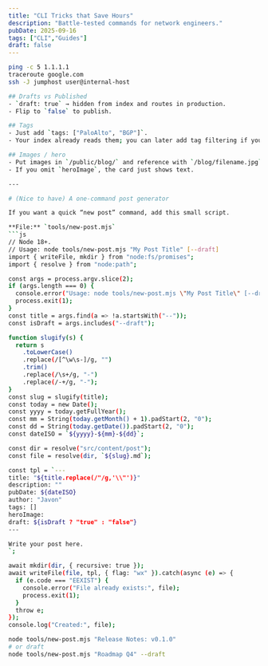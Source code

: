 ```yaml
---
title: "CLI Tricks that Save Hours"
description: "Battle-tested commands for network engineers."
pubDate: 2025-09-16
tags: ["CLI","Guides"]
draft: false
---
```


```bash
ping -c 5 1.1.1.1
traceroute google.com
ssh -J jumphost user@internal-host

## Drafts vs Published
- `draft: true` → hidden from index and routes in production.
- Flip to `false` to publish.

## Tags
- Just add `tags: ["PaloAlto", "BGP"]`.  
- Your index already reads them; you can later add tag filtering if you want.

## Images / hero
- Put images in `/public/blog/` and reference with `/blog/filename.jpg`.
- If you omit `heroImage`, the card just shows text.

---

# (Nice to have) A one-command post generator

If you want a quick “new post” command, add this small script.

**File:** `tools/new-post.mjs`
```js
// Node 18+.
// Usage: node tools/new-post.mjs "My Post Title" [--draft]
import { writeFile, mkdir } from "node:fs/promises";
import { resolve } from "node:path";

const args = process.argv.slice(2);
if (args.length === 0) {
  console.error("Usage: node tools/new-post.mjs \"My Post Title\" [--draft]");
  process.exit(1);
}
const title = args.find(a => !a.startsWith("--"));
const isDraft = args.includes("--draft");

function slugify(s) {
  return s
    .toLowerCase()
    .replace(/[^\w\s-]/g, "")
    .trim()
    .replace(/\s+/g, "-")
    .replace(/-+/g, "-");
}
const slug = slugify(title);
const today = new Date();
const yyyy = today.getFullYear();
const mm = String(today.getMonth() + 1).padStart(2, "0");
const dd = String(today.getDate()).padStart(2, "0");
const dateISO = `${yyyy}-${mm}-${dd}`;

const dir = resolve("src/content/post");
const file = resolve(dir, `${slug}.md`);

const tpl = `---
title: "${title.replace(/"/g,'\\"')}"
description: ""
pubDate: ${dateISO}
author: "Javon"
tags: []
heroImage: 
draft: ${isDraft ? "true" : "false"}
---

Write your post here.
`;

await mkdir(dir, { recursive: true });
await writeFile(file, tpl, { flag: "wx" }).catch(async (e) => {
  if (e.code === "EEXIST") {
    console.error("File already exists:", file);
    process.exit(1);
  }
  throw e;
});
console.log("Created:", file);

node tools/new-post.mjs "Release Notes: v0.1.0"
# or draft
node tools/new-post.mjs "Roadmap Q4" --draft

